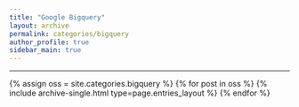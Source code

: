 ```yaml
---
title: "Google Bigquery"
layout: archive
permalink: categories/bigquery
author_profile: true
sidebar_main: true
---
```


<!-- 공백이 포함되어 있는 카테고리 이름의 경우 site.categories['a b c'] 이런식으로! -->

***

{% assign oss = site.categories.bigquery %} {% for post in oss %} {% include archive-single.html type=page.entries_layout %} {% endfor %}
